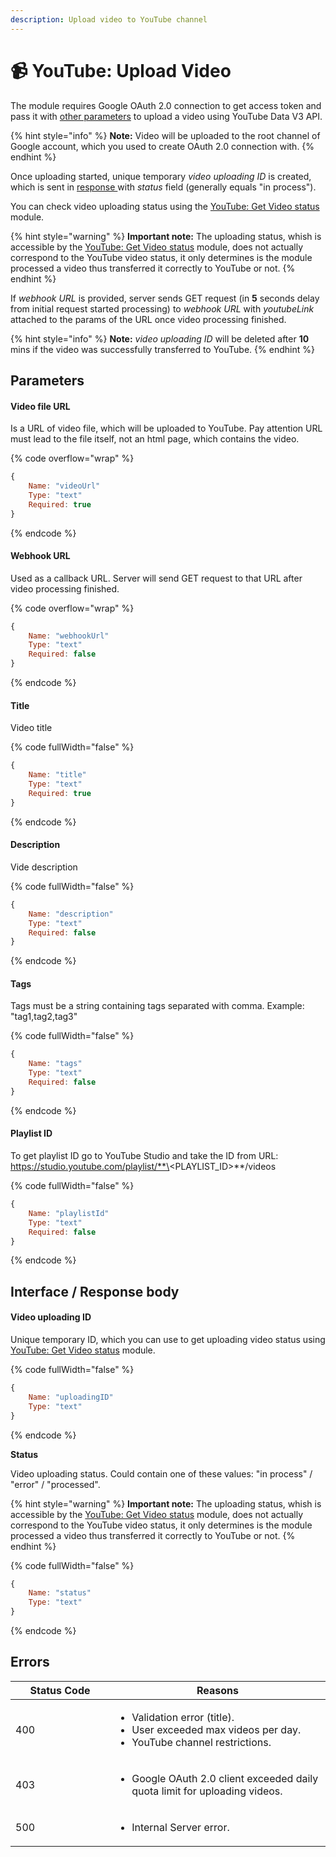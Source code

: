 ```yaml
---
description: Upload video to YouTube channel
---
```


# 📹 YouTube: Upload Video

The module requires Google OAuth 2.0 connection to get access token and pass it with [other parameters](youtube-upload-video.md#mappable-parameters) to upload a video using YouTube Data V3 API.

{% hint style="info" %}
**Note:** Video will be uploaded to the root channel of Google account, which you used to create OAuth 2.0 connection with.
{% endhint %}

Once uploading started, unique temporary _video uploading ID_ is created, which is sent in [response ](youtube-upload-video.md#interface)with _status_ field (generally equals "in process").

You can check video uploading status using the [YouTube: Get Video status](youtube-get-video-status.md) module.&#x20;

{% hint style="warning" %}
**Important note:** The uploading status, whish is accessible by the [YouTube: Get Video status](youtube-get-video-status.md) module, does not actually correspond to the YouTube video status, it only determines is the module processed a video thus transferred it correctly to YouTube or not.
{% endhint %}

If _webhook URL_ is provided, server sends GET request (in **5** seconds delay from initial request started processing) to _webhook URL_ with _youtubeLink_ attached to the params of the URL once video processing finished.

{% hint style="info" %}
**Note:** _video uploading ID_ will be deleted after **10** mins if the video was successfully transferred to YouTube.
{% endhint %}

## Parameters

#### **Video file URL**

Is a URL of video file, which will be uploaded to YouTube. Pay attention URL must lead to the file itself, not an html page, which contains the video.

{% code overflow="wrap" %}
```javascript
{
    Name: "videoUrl"
    Type: "text"
    Required: true
}
```
{% endcode %}

#### **Webhook URL**

Used as a callback URL. Server will send GET request to that URL after video processing finished.

{% code overflow="wrap" %}
```javascript
{
    Name: "webhookUrl"
    Type: "text"
    Required: false
}
```
{% endcode %}

#### Title

Video title

{% code fullWidth="false" %}
```javascript
{
    Name: "title"
    Type: "text"
    Required: true
}
```
{% endcode %}

#### Description

Vide description

{% code fullWidth="false" %}
```javascript
{
    Name: "description"
    Type: "text"
    Required: false
}
```
{% endcode %}

#### Tags

Tags must be a string containing tags separated with comma. Example: "tag1,tag2,tag3"

{% code fullWidth="false" %}
```javascript
{
    Name: "tags"
    Type: "text"
    Required: false
}
```
{% endcode %}

#### Playlist ID

To get playlist ID go to YouTube Studio and take the ID from URL: https://studio.youtube.com/playlist/**\<PLAYLIST\_ID>**/videos

{% code fullWidth="false" %}
```javascript
{
    Name: "playlistId"
    Type: "text"
    Required: false
}
```
{% endcode %}

## Interface / Response body

#### Video uploading ID

Unique temporary ID, which you can use to get uploading video status using [YouTube: Get Video status](youtube-get-video-status.md) module.

{% code fullWidth="false" %}
```javascript
{
    Name: "uploadingID"
    Type: "text"
}
```
{% endcode %}

**Status**

Video uploading status. Could contain one of these values: "in process" / "error" / "processed".

{% hint style="warning" %}
**Important note:** The uploading status, whish is accessible by the [YouTube: Get Video status](youtube-get-video-status.md) module, does not actually correspond to the YouTube video status, it only determines is the module processed a video thus transferred it correctly to YouTube or not.
{% endhint %}

{% code fullWidth="false" %}
```javascript
{
    Name: "status"
    Type: "text"
}
```
{% endcode %}

## Errors

<table><thead><tr><th width="143">Status Code</th><th>Reasons</th></tr></thead><tbody><tr><td>400</td><td><ul><li>Validation error (title).</li><li>User exceeded max videos per day.</li><li>YouTube channel restrictions.</li></ul></td></tr><tr><td>403</td><td><ul><li>Google OAuth 2.0 client exceeded daily quota limit for uploading videos.</li></ul></td></tr><tr><td>500</td><td><ul><li>Internal Server error.</li></ul></td></tr></tbody></table>
